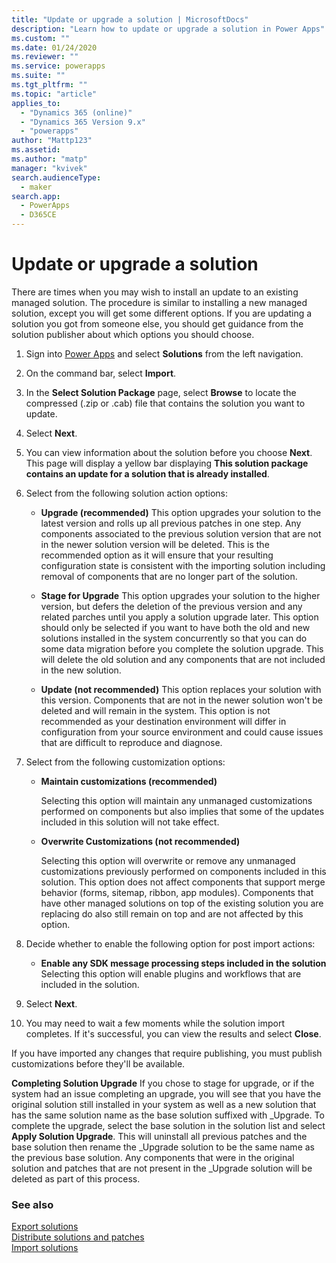 ```yaml
---
title: "Update or upgrade a solution | MicrosoftDocs"
description: "Learn how to update or upgrade a solution in Power Apps"
ms.custom: ""
ms.date: 01/24/2020
ms.reviewer: ""
ms.service: powerapps
ms.suite: ""
ms.tgt_pltfrm: ""
ms.topic: "article"
applies_to: 
  - "Dynamics 365 (online)"
  - "Dynamics 365 Version 9.x"
  - "powerapps"
author: "Mattp123"
ms.assetid: 
ms.author: "matp"
manager: "kvivek"
search.audienceType: 
  - maker
search.app: 
  - PowerApps
  - D365CE
---
```


# Update or upgrade a solution  
There are times when you may wish to install an update to an existing managed solution. The procedure is similar to installing a new managed solution, except you will get some different options. If you are updating a solution you got from someone else, you should get guidance from the solution publisher about which options you should choose.  

1. Sign into [Power Apps](https://make.powerapps.com/?utm_source=padocs&utm_medium=linkinadoc&utm_campaign=referralsfromdoc) and select **Solutions** from the left navigation.  

2. On the command bar, select **Import**.  

3. In the **Select Solution Package** page, select **Browse** to locate the compressed (.zip or .cab) file that contains the solution you want to update.  

4. Select **Next**.  

5. You can view information about the solution before you choose **Next**. This page will display a yellow bar displaying **This solution package contains an update for a solution that is already installed**.  

6. Select from the following solution action options:  
   - **Upgrade (recommended)**
        This option upgrades your solution to the latest version and rolls up all previous patches in one step.  Any components associated to the previous solution version that are not in the newer solution version will be deleted. This is the recommended option as it will ensure that your resulting configuration state is consistent with the importing solution including removal of components that are no longer part of the solution.
        
   - **Stage for Upgrade**
        This option upgrades your solution to the higher version, but defers the deletion of the previous version and any related parches until you apply a solution upgrade later.  This option should only be selected if you want to have both the old and new solutions installed in the system concurrently so that you can do some data migration before you complete the solution upgrade. This will delete the old solution and any components that are not included in the new solution.
        
   - **Update (not recommended)**
        This option replaces your solution with this version.  Components that are not in the newer solution won't be deleted and will remain in the system.  This option is not recommended as your destination environment will differ in configuration from your source environment and could cause issues that are difficult to reproduce and diagnose.
        
7. Select from the following customization options:

   - **Maintain customizations (recommended)**  

        Selecting this option will maintain any unmanaged customizations performed on components but also implies that some of the updates included in this solution will not take effect.  

   - **Overwrite Customizations (not recommended)**  

        Selecting this option will overwrite or remove any unmanaged customizations previously performed on components included in this solution. This option does not affect components that support merge behavior (forms, sitemap, ribbon, app modules).  Components that have other managed solutions on top of the existing solution you are replacing do also still remain on top and are not affected by this option.  

8. Decide whether to enable the following option for post import actions:
   - **Enable any SDK message processing steps included in the solution**  
        Selecting this option will enable plugins and workflows that are included in the solution.
        
9. Select **Next**.  

10. You may need to wait a few moments while the solution import completes. If it's successful, you can view the results and select **Close**.  

   If you have imported any changes that require publishing, you must publish customizations before they'll be available. 

**Completing Solution Upgrade**
If you chose to stage for upgrade, or if the system had an issue completing an upgrade, you will see that you have the original solution still installed in your system as well as a new solution that has the same solution name as the base solution suffixed with \_Upgrade.  To complete the upgrade, select the base solution in the solution list and select **Apply Solution Upgrade**.  This will uninstall all previous patches and the base solution then rename the \_Upgrade solution to be the same name as the previous base solution.  Any components that were in the original solution and patches that are not present in the \_Upgrade solution will be deleted as part of this process.


### See also
[Export solutions](export-solutions.md) <br />
[Distribute solutions and patches](use-segmented-solutions-patches-simplify-updates.md) <br />
[Import solutions](import-update-export-solutions.md)